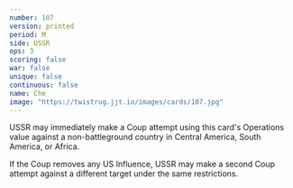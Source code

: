 ```yaml
---
number: 107
version: printed
period: M
side: USSR
ops: 3
scoring: false
war: false
unique: false
continuous: false
name: Che
image: "https://twistrug.jjt.io/images/cards/107.jpg"
---
```

USSR may immediately make a Coup attempt using this card's Operations value against a non-battleground country in Central America, South America, or Africa.

If the Coup removes any US Influence, USSR may make a second Coup attempt against a different target under the same restrictions.
